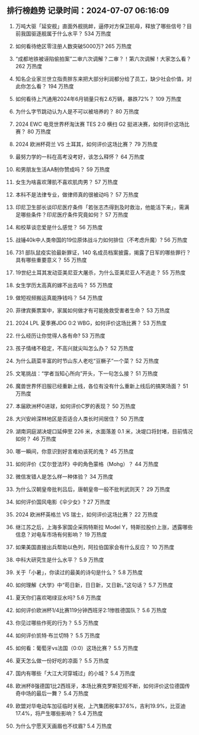 
## 排行榜趋势 记录时间：2024-07-07 06:16:09
  
  1. 万吨大驱「延安舰」直面外舰挑衅，逼停对方保卫航母，释放了哪些信号？目前我国驱逐舰属于什么水平？ 534 万热度
    
  2. 如何看待绝区零注册人数突破5000万? 265 万热度
    
  3. “成都地铁被诬陷偷拍案”二审六次调解？二审？！第六次调解！大家怎么看？ 262 万热度
    
  4. 知名企业家兰世立指责胖东来把大部分利润都分给了员工，缺少社会价值，对此你怎么看？ 194 万热度
    
  5. 如何看待上汽通用2024年6月销量只有2.6万辆，暴跌72%？ 109 万热度
    
  6. 为什么字节跳动认为人是不可以被培养的？ 80 万热度
    
  7. 2024 EWC 电竞世界杯淘汰赛 TES 2:0 横扫 G2 挺进决赛，如何评价这场比赛？ 80 万热度
    
  8. 2024 欧洲杯荷兰 VS 土耳其，如何评价这场比赛？ 79 万热度
    
  9. 最努力学的一科在高考没考好，该怎么释怀？ 64 万热度
    
  10. 和男朋友生活AA制你赞成吗？ 59 万热度
    
  11. 女生为啥喜欢薄肌不喜欢肌肉男？ 57 万热度
    
  12. 本科不是法律专业，做律师真的很被动吗？ 57 万热度
    
  13. 印尼卫生部长谈印尼医疗条件「若张志杰得到及时救治，他能活下来」，需满足哪些条件？印尼医疗条件究竟如何？ 57 万热度
    
  14. 和校草谈恋爱是什么感觉？ 56 万热度
    
  15. 战锤40k中人类帝国的19位原体战斗力如何排位（不考虑升魔）? 56 万热度
    
  16. 731 部队鼠疫实验最新罪证，140 名成员档案披露，揭露了日军的哪些罪行？具有哪些重要意义？ 55 万热度
    
  17. 19世纪土耳其发动亚美尼亚大屠杀，为什么亚美尼亚人不逃走？ 55 万热度
    
  18. 女生学历太高真的嫁不出去吗？ 55 万热度
    
  19. 做短视频搬运真能挣钱吗？ 54 万热度
    
  20. 菲律宾撕票案中，家属如何做才有可能挽救受害者生命？ 53 万热度
    
  21. 2024 LPL 夏季赛JDG 0:2 WBG，如何评价这场比赛？ 53 万热度
    
  22. 什么经历让你觉得人各有命? 53 万热度
    
  23. 孩子情绪不稳定，不高兴就尖叫怎么办？ 52 万热度
    
  24. 为什么蔬菜丰富的时节山东人老吃“豆橛子”一个菜？ 52 万热度
    
  25. 文笔挑战：“学者当知心所向”开头，下一句怎么接？ 51 万热度
    
  26. 魔兽世界怀旧服已经重新上线，各位有没有什么重新上线后的搞笑场面？ 51 万热度
    
  27. 本届欧洲杯0进球，如何评价C罗的表现？ 50 万热度
    
  28. 大兴安岭深林地区是否适合人类长时间居住？ 50 万热度
    
  29. 湖南洞庭湖决堤口延伸至 226 米，水面落差 0.1 米，决堤口将封堵，目前情况如何？ 46 万热度
    
  30. 哪一瞬间，你意识到好言难劝该死的鬼？ 45 万热度
    
  31. 如何评价《艾尔登法环》中的角色蒙格（Mohg）？ 44 万热度
    
  32. 微信发错人是怎么样一种体验？ 34 万热度
    
  33. 为什么汉朝皇帝批判吕后，唐朝皇帝一般不批判武则天？ 29 万热度
    
  34. 如何评价国风电影《伞少女》? 27 万热度
    
  35. 2024 欧洲杯英格兰 VS 瑞士，如何评价这场比赛？ 22 万热度
    
  36. 继江苏之后，上海多家国企采购特斯拉 Model Y，特斯拉股价上涨，透露哪些信息？对电车市场有何影响？ 19 万热度
    
  37. 如果美国直接出兵帮助以色列，阿拉伯国家会有什么反应？ 10 万热度
    
  38. 中科大研究生是什么水平？ 5.9 万热度
    
  39. 关于「小暑」，你读过的最美的诗句是什么？ 5.8 万热度
    
  40. 如何理解《大学》中“苟日新，日日新，又日新。”这句话？ 5.7 万热度
    
  41. 夏天你们喜欢喝绿豆水吗? 5.6 万热度
    
  42. 如何评价欧洲杯1/4比赛119分钟西班牙2:1惨胜德国队？ 5.6 万热度
    
  43. 你见过哪些作死的行为？ 5.5 万热度
    
  44. 如何评价凯特·布兰切特？ 5.5 万热度
    
  45. 如何看：葡萄牙vs法国（0:0）这场比赛？ 5.5 万热度
    
  46. 夏天怎么做一份好吃的凉面？ 5.5 万热度
    
  47. 国内有哪些「大江大河穿城过」的小城？ 5.4 万热度
    
  48. 欧洲杯8强德国1比2西班牙，本场比赛克罗斯犯规不断，如何评价这位德国传奇中场的最后一舞？ 5.4 万热度
    
  49. 欧盟对华电动车加征临时关税，上汽集团税率37.6%，吉利19.9%，比亚迪17.4%，将产生哪些影响？ 5.4 万热度
    
  50. 为什么宁愿天天画眉也不纹眉? 5.4 万热度
    